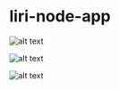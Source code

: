 # liri-node-app

![alt text](https://raw.githubusercontent.com/Foscat/liri-node-app/path/to/node-app/bandsintown.png)

![alt text](https://raw.githubusercontent.com/Foscat/liri-node-app/node-app/omdb.png)

![alt text](https://raw.githubusercontent.com/Foscat/liri-node-app/node-app/branch/path/to/spotify.png)
